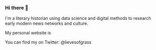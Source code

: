 ### Hi there 👋

I'm a literary historian using data science and digital methods to research early modern news networks and culture. 

My personal website is [](yann-ryan.github.io/)

You can find my on Twitter: @lievesofgrass

